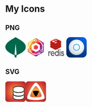 # My Icons
## PNG
<img src="https://github.com/titan8c3/icons/blob/main/PNG/MongoDB_ForestGreen.png?raw=true" width=64 height=64><img src="https://github.com/titan8c3/icons/blob/main/PNG/NginxPM-logo.png?raw=true" width=64 height=64><img src="https://github.com/titan8c3/icons/blob/main/PNG/Redis-logo.png?raw=true" width=64 height=64><img src="https://github.com/titan8c3/icons/blob/main/PNG/unifi-icon.png?raw=true" width=64 height=64>


## SVG
<img src="https://github.com/titan8c3/icons/blob/main/SVG/orange-database.svg" width=64 height=64><img src="https://github.com/titan8c3/icons/blob/main/SVG/orange-jellyfin.svg" width=64 height=64>
